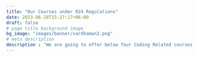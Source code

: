 ```yaml
---
title: "Our Courses under R24 Regulations"
date: 2023-06-28T15:27:17+06:00
draft: false
# page title background image
bg_image: "images/banner/vardhaman2.png"
# meta description
description : "We are going to offer below four Coding Related courses."
---
```


